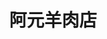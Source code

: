 ---
title: "阿元羊肉店"
description: "阿元羊肉店"
layout: shop
keywords:
  - 美食競賽
  - 台灣美食
  - 美食精選
datePublished: "2025-06-30"
dateModified: "2025-07-06"
city: "台南市"
district: "永康區"
address: "台南市永康區中華路659-3號"
phone: "062334083"
geo: "23.01552562122151, 120.22923816999837"
google_map: "https://maps.app.goo.gl/ZVBtyXhoC6z1xsw66"
footinder: "https://footinder.com.tw/%E5%8F%B0%E5%8D%97%E5%B8%82%E6%B0%B8%E5%BA%B7%E5%8D%80/362183/"
official: "https://www.facebook.com/profile.php?id=100063862546268"
award:
  - name: "500盤"
    year: "2024"
    entries:
      - dishes:
          - "阿元羊肉火鍋"

---